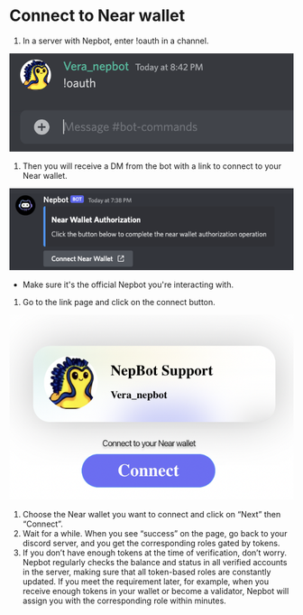 # Connect to Near wallet

1. In a server with Nepbot, enter !oauth in a channel.

![Untitled](../assets/Connect_to_Near_wallet/Untitled.png)

1. Then you will receive a DM from the bot with a link to connect to your Near wallet.

![Untitled](../assets/Connect_to_Near_wallet/Untitled%201.png)

 * Make sure it's the official Nepbot you're interacting with.

1. Go to the link page and click on the connect button. 

![Untitled](../assets/Connect_to_Near_wallet/Untitled%202.png)

1. Choose the Near wallet you want to connect and click on “Next” then “Connect”.
2. Wait for a while. When you see “success” on the page, go back to your discord server, and you get the corresponding roles gated by tokens. 
3. If you don’t have enough tokens at the time of verification, don’t worry. Nepbot regularly checks the balance and status in all verified accounts in the server, making sure that all token-based roles are constantly updated. If you meet the requirement later, for example, when you receive enough tokens in your wallet or become a validator, Nepbot will assign you with the corresponding role within minutes.